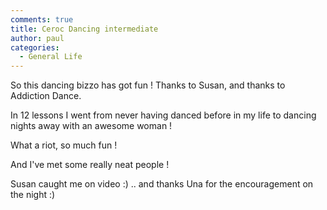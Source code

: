 ```yaml
---
comments: true
title: Ceroc Dancing intermediate
author: paul
categories:
  - General Life
---
```

So this dancing bizzo has got fun ! Thanks to Susan, and thanks to Addiction Dance.
  
In 12 lessons I went from never having danced before in my life to dancing nights away with an awesome woman !

What a riot, so much fun !

And I've met some really neat people !

Susan caught me on video :) .. and thanks Una for the encouragement on the night :)